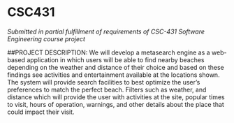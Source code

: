 # CSC431
*Submitted in partial fulfillment of requirements of CSC-431 Software Engineering course project*

##PROJECT DESCRIPTION:
We will develop a metasearch engine as a web-based application in which users will be able to find nearby beaches depending on the weather and distance of their choice and based on these findings see activities and entertainment available at the locations shown.  The system will provide search facilities to best optimize the user’s preferences to match the perfect beach. Filters such as weather, and distance which will provide the user with activities at the site, popular times to visit, hours of operation, warnings, and other details about the place that could impact their visit.
